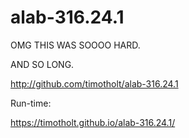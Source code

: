 # alab-316.24.1


OMG THIS WAS SOOOO HARD.

AND SO LONG.

http://github.com/timotholt/alab-316.24.1

Run-time:

https://timotholt.github.io/alab-316.24.1/

